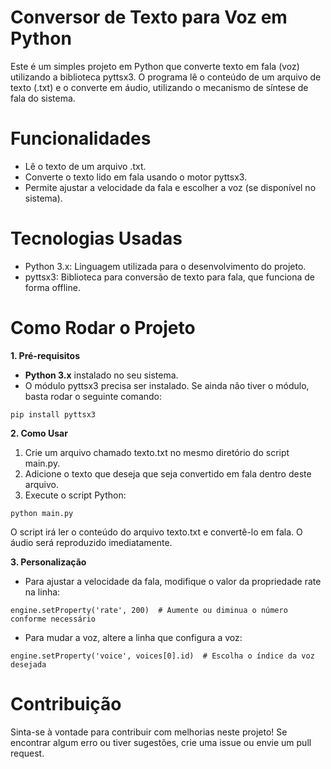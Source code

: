 # Conversor de Texto para Voz em Python

Este é um simples projeto em Python que converte texto em fala (voz) utilizando a biblioteca pyttsx3. O programa lê o conteúdo de um arquivo de texto (.txt) e o converte em áudio, utilizando o mecanismo de síntese de fala do sistema.

# Funcionalidades

- Lê o texto de um arquivo .txt.
- Converte o texto lido em fala usando o motor pyttsx3.
- Permite ajustar a velocidade da fala e escolher a voz (se disponível no sistema).

# Tecnologias Usadas

- Python 3.x: Linguagem utilizada para o desenvolvimento do projeto.
- pyttsx3: Biblioteca para conversão de texto para fala, que funciona de forma offline.

# Como Rodar o Projeto

**1. Pré-requisitos**
  - **Python 3.x** instalado no seu sistema.
  - O módulo pyttsx3 precisa ser instalado. Se ainda não tiver o módulo, basta rodar o seguinte comando:

```
pip install pyttsx3
```

**2. Como Usar**

1. Crie um arquivo chamado texto.txt no mesmo diretório do script main.py.
2. Adicione o texto que deseja que seja convertido em fala dentro deste arquivo.
3. Execute o script Python:

```
python main.py
```

O script irá ler o conteúdo do arquivo texto.txt e convertê-lo em fala. O áudio será reproduzido imediatamente.

**3. Personalização**

- Para ajustar a velocidade da fala, modifique o valor da propriedade rate na linha:

```
engine.setProperty('rate', 200)  # Aumente ou diminua o número conforme necessário
```

- Para mudar a voz, altere a linha que configura a voz:

```
engine.setProperty('voice', voices[0].id)  # Escolha o índice da voz desejada
```

# Contribuição

Sinta-se à vontade para contribuir com melhorias neste projeto! Se encontrar algum erro ou tiver sugestões, crie uma issue ou envie um pull request.

